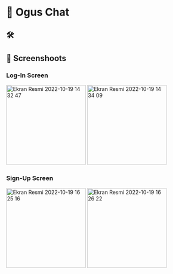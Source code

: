 # 📲 Ogus Chat

## 🛠 

## 📸 Screenshoots

### Log-In Screen
<img width="213" alt="Ekran Resmi 2022-10-19 14 32 47" src="https://user-images.githubusercontent.com/55364051/196680081-01af3166-c714-4b08-9d49-4d5e85c98575.png"> <img width="213" alt="Ekran Resmi 2022-10-19 14 34 09" src="https://user-images.githubusercontent.com/55364051/196680102-b70034d2-9abc-48ce-aee9-02a0836a5c8a.png">

### Sign-Up Screen
<img width="213" alt="Ekran Resmi 2022-10-19 16 25 16" src="https://user-images.githubusercontent.com/55364051/196704465-dcb0adb3-3f5c-431b-bed1-cc00e435be8b.png"> <img width="213" alt="Ekran Resmi 2022-10-19 16 26 22" src="https://user-images.githubusercontent.com/55364051/196704514-0c427f34-1b9c-4411-814d-f85cd0f6c609.png">
